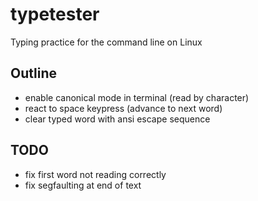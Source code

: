 # typetester

Typing practice for the command line on Linux

## Outline

- enable canonical mode in terminal (read by character) 
- react to space keypress (advance to next word)
- clear typed word with ansi escape sequence

## TODO
- fix first word not reading correctly
- fix segfaulting at end of text
